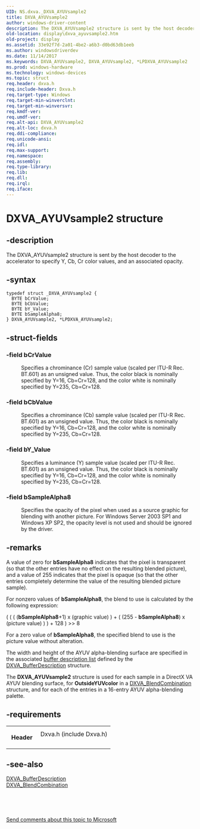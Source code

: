 ```yaml
---
UID: NS.dxva._DXVA_AYUVsample2
title: DXVA_AYUVsample2
author: windows-driver-content
description: The DXVA_AYUVsample2 structure is sent by the host decoder to the accelerator to specify Y, Cb, Cr color values, and an associated opacity.
old-location: display\dxva_ayuvsample2.htm
old-project: display
ms.assetid: 33e92f7d-2a01-4be2-a6b3-d0bd63db1eeb
ms.author: windowsdriverdev
ms.date: 11/14/2017
ms.keywords: DXVA_AYUVsample2, DXVA_AYUVsample2, *LPDXVA_AYUVsample2
ms.prod: windows-hardware
ms.technology: windows-devices
ms.topic: struct
req.header: dxva.h
req.include-header: Dxva.h
req.target-type: Windows
req.target-min-winverclnt: 
req.target-min-winversvr: 
req.kmdf-ver: 
req.umdf-ver: 
req.alt-api: DXVA_AYUVsample2
req.alt-loc: dxva.h
req.ddi-compliance: 
req.unicode-ansi: 
req.idl: 
req.max-support: 
req.namespace: 
req.assembly: 
req.type-library: 
req.lib: 
req.dll: 
req.irql: 
req.iface: 
---
```


# DXVA_AYUVsample2 structure



## -description
<p>The DXVA_AYUVsample2 structure is sent by the host decoder to the accelerator to specify Y, Cb, Cr color values, and an associated opacity.</p>


## -syntax

````
typedef struct _DXVA_AYUVsample2 {
  BYTE bCrValue;
  BYTE bCbValue;
  BYTE bY_Value;
  BYTE bSampleAlpha8;
} DXVA_AYUVsample2, *LPDXVA_AYUVsample2;
````


## -struct-fields
<dl>

### -field bCrValue

<dd>
<p>Specifies a chrominance (Cr) sample value (scaled per ITU-R Rec. BT.601) as an unsigned value. Thus, the color black is nominally specified by Y=16, Cb=Cr=128, and the color white is nominally specified by Y=235, Cb=Cr=128.</p>
</dd>

### -field bCbValue

<dd>
<p>Specifies a chrominance (Cb) sample value (scaled per ITU-R Rec. BT.601) as an unsigned value. Thus, the color black is nominally specified by Y=16, Cb=Cr=128, and the color white is nominally specified by Y=235, Cb=Cr=128.</p>
</dd>

### -field bY_Value

<dd>
<p>Specifies a luminance (Y) sample value (scaled per ITU-R Rec. BT.601) as an unsigned value. Thus, the color black is nominally specified by Y=16, Cb=Cr=128, and the color white is nominally specified by Y=235, Cb=Cr=128.</p>
</dd>

### -field bSampleAlpha8

<dd>
<p>Specifies the opacity of the pixel when used as a source graphic for blending with another picture. For Windows Server 2003 SP1 and Windows XP SP2, the opacity level is not used and should be ignored by the driver.</p>
</dd>
</dl>

## -remarks
<p>A value of zero for <b>bSampleAlpha8</b> indicates that the pixel is transparent (so that the other entries have no effect on the resulting blended picture), and a value of 255 indicates that the pixel is opaque (so that the other entries completely determine the value of the resulting blended picture sample). </p>

<p>For nonzero values of <b>bSampleAlpha8</b>, the blend to use is calculated by the following expression:</p>

<p>( ( ( (<b>bSampleAlpha8</b>+1) x (graphic value) ) + ( (255 - <b>bSampleAlpha8</b>) x (picture value) ) )  + 128 ) &gt;&gt; 8</p>

<p>For a zero value of <b>bSampleAlpha8</b>, the specified blend to use is the picture value without alteration. </p>

<p>The width and height of the AYUV alpha-blending surface are specified in the associated <a href="https://msdn.microsoft.com/7d820491-2df2-4036-8f3d-e6bcff4cd1f6">buffer description list</a> defined by the <a href="..\dxva\ns-dxva--dxva-bufferdescription.md">DXVA_BufferDescription</a> structure.</p>

<p>The <b>DXVA_AYUVsample2</b> structure is used for each sample in a DirectX VA AYUV blending surface, for <b>OutsideYUVcolor</b> in a <a href="..\dxva\ns-dxva--dxva-blendcombination.md">DXVA_BlendCombination</a> structure, and for each of the entries in a 16-entry AYUV alpha-blending palette.</p>

## -requirements
<table>
<tr>
<th width="30%">
<p>Header</p>
</th>
<td width="70%">
<dl>
<dt>Dxva.h (include Dxva.h)</dt>
</dl>
</td>
</tr>
</table>

## -see-also
<dl>
<dt>
<a href="..\dxva\ns-dxva--dxva-bufferdescription.md">DXVA_BufferDescription</a>
</dt>
<dt>
<a href="..\dxva\ns-dxva--dxva-blendcombination.md">DXVA_BlendCombination</a>
</dt>
</dl>
<p> </p>
<p> </p>
<p><a href="mailto:wsddocfb@microsoft.com?subject=Documentation%20feedback [display\display]:%20DXVA_AYUVsample2 structure%20 RELEASE:%20(11/14/2017)&amp;body=%0A%0APRIVACY STATEMENT%0A%0AWe use your feedback to improve the documentation. We don't use your email address for any other purpose, and we'll remove your email address from our system after the issue that you're reporting is fixed. While we're working to fix this issue, we might send you an email message to ask for more info. Later, we might also send you an email message to let you know that we've addressed your feedback.%0A%0AFor more info about Microsoft's privacy policy, see http://privacy.microsoft.com/en-us/default.aspx." title="Send comments about this topic to Microsoft">Send comments about this topic to Microsoft</a></p>
